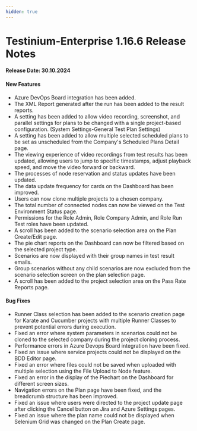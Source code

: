 ```yaml
---
hidden: true
---
```


# Testinium-Enterprise 1.16.6 Release Notes

#### Release Date: 30.10.2024

#### New Features

* Azure DevOps Board integration has been added.
* The XML Report generated after the run has been added to the result reports.
* A setting has been added to allow video recording, screenshot, and parallel settings for plans to be changed with a single project-based configuration. (System Settings-General Test Plan Settings)
* A setting has been added to allow multiple selected scheduled plans to be set as unscheduled from the Company's Scheduled Plans Detail page.
* The viewing experience of video recordings from test results has been updated, allowing users to jump to specific timestamps, adjust playback speed, and move the video forward or backward.
* The processes of node reservation and status updates have been updated.
* The data update frequency for cards on the Dashboard has been improved.
* Users can now clone multiple projects to a chosen company.
* The total number of connected nodes can now be viewed on the Test Environment Status page.
* Permissions for the Role Admin, Role Company Admin, and Role Run Test roles have been updated.
* A scroll has been added to the scenario selection area on the Plan Create/Edit page.
* The pie chart reports on the Dashboard can now be filtered based on the selected project type.
* Scenarios are now displayed with their group names in test result emails.
* Group scenarios without any child scenarios are now excluded from the scenario selection screen on the plan selection page.
* A scroll has been added to the project selection area on the Pass Rate Reports page.

#### Bug Fixes

* Runner Class selection has been added to the scenario creation page for Karate and Cucumber projects with multiple Runner Classes to prevent potential errors during execution.
* Fixed an error where system parameters in scenarios could not be cloned to the selected company during the project cloning process.
* Performance errors in Azure Devops Board integration have been fixed.
* Fixed an issue where service projects could not be displayed on the BDD Editor page.
* Fixed an error where files could not be saved when uploaded with multiple selection using the File Upload to Node feature.
* Fixed an error in the display of the Piechart on the Dashboard for different screen sizes.
* Navigation errors on the Plan page have been fixed, and the breadcrumb structure has been improved.
* Fixed an issue where users were directed to the project update page after clicking the Cancel button on Jira and Azure Settings pages.
* Fixed an issue where the plan name could not be displayed when Selenium Grid was changed on the Plan Create page.
